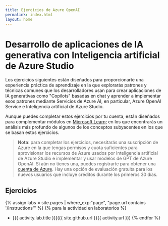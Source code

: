 ```yaml
---
title: Ejercicios de Azure OpenAI
permalink: index.html
layout: home
---
```


# Desarrollo de aplicaciones de IA generativa con Inteligencia artificial de Azure Studio

Los ejercicios siguientes están diseñados para proporcionarte una experiencia práctica de aprendizaje en la que explorarás patrones y técnicas comunes que los desarrolladores usan para crear aplicaciones de IA generativas como "Copilots" basadas en chat y aprender a implementar esos patrones mediante Servicios de Azure AI, en particular, Azure OpenAI Service e Inteligencia artificial de Azure Studio.

Aunque puedes completar estos ejercicios por tu cuenta, están diseñados para complementar módulos en [Microsoft Learn](https://learn.microsoft.com/training/paths/create-custom-copilots-ai-studio/); en los que encontrarás un análisis más profundo de algunos de los conceptos subyacentes en los que se basan estos ejercicios.

> **Nota**: para completar los ejercicios, necesitarás una suscripción de Azure en la que tengas permisos y cuota suficientes para aprovisionar los recursos de Azure usados por Inteligencia artificial de Azure Studio e implementar y usar modelos de GPT de Azure OpenAI. Si aún no tienes una, puedes registrarte para obtener una [cuenta de Azure](https://azure.microsoft.com/free). Hay una opción de evaluación gratuita para los nuevos usuarios que incluye créditos durante los primeros 30 días.

## Ejercicios

{% assign labs = site.pages | where_exp:"page", "page.url contains '/Instructions'" %} {% para la actividad en laboratorios %}
- [{{ activity.lab.title }}]({{ site.github.url }}{{ activity.url }}) {% endfor %}